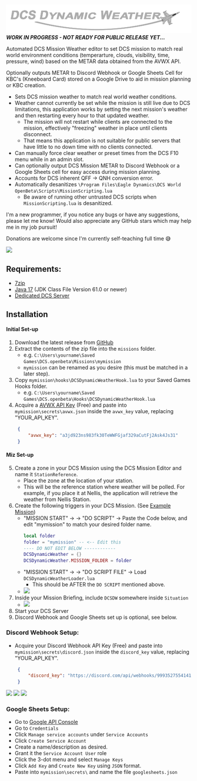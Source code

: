 ![](images/DCSDynamicWeatherLogo.png)
**_WORK IN PROGRESS - NOT READY FOR PUBLIC RELEASE YET..._**

Automated DCS Mission Weather editor to set DCS mission to match real world environment conditions (temperarture, clouds, visibility, time, pressure, wind) based on the METAR data obtained from the AVWX API.

Optionally outputs METAR to Discord Webhook or Google Sheets Cell for KBC's (Kneeboard Card) stored on a Google Drive to aid in mission planning or KBC creation.

- Sets DCS mission weather to match real world weather conditions.
- Weather cannot currently be set while the mission is still live due to DCS limitations, this application works by setting the next mission's weather and then restarting every hour to that updated weather.
  - The mission will not restart while clients are connected to the mission, effectively "freezing" weather in place until clients disconnect.
  - That means this application is not suitable for public servers that have little to no down time with no clients connected.
- Can manually force clear weather or preset times from the DCS F10 menu while in an admin slot.
- Can optionally output DCS Mission METAR to Discord Webhook or a Google Sheets cell for easy access during mission planning.
- Accounts for DCS inherent QFF -> QNH conversion error.
- Automatically desanitizes `\Program Files\Eagle Dynamics\DCS World OpenBeta\Scripts\MissionScripting.lua`
  - Be aware of running other untrusted DCS scripts when `MissionScripting.lua` is desanitized.

I'm a new programmer, if you notice any bugs or have any suggestions, please let me know! Would also appreciate any GitHub stars which may help me in my job pursuit!

Donations are welcome since I'm currently self-teaching full time 😅

[![](https://www.paypalobjects.com/webstatic/mktg/logo/pp_cc_mark_37x23.jpg)](https://www.paypal.com/paypalme/CPenarsky?country.x=CA&locale.x=en_US)

## Requirements:
- [7zip](https://www.7-zip.org/)
- [Java 17](https://www.oracle.com/java/technologies/downloads/#jdk17-windows) (JDK Class File Version 61.0 or newer)
- [Dedicated DCS Server](https://www.digitalcombatsimulator.com/en/downloads/world/server_beta/)

## Installation
#### Initial Set-up
1) Download the latest release from [GitHub]()
2) Extract the contents of the zip file into the `missions` folder.
    - e.g. `C:\Users\yourname\Saved Games\DCS.openbeta\Missions\mymission`
    - `mymission` can be renamed as you desire (this must be matched in a later step).
3) Copy `mymission\hooks\DCSDynamicWeatherHook.lua` to your Saved Games Hooks folder.
    - e.g. `C:\Users\yourname\Saved Games\DCS.openbeta\Hooks\DCSDynamicWeatherHook.lua`
4) Acquire a [AVWX API Key](https://avwx.rest/) (Free) and paste into `mymission\secrets\avwx.json` inside the `avwx_key` value, replacing "YOUR_API_KEY".
   ```json
    {
        "avwx_key": "a3jd923ns983fk30TeWWFGjaf329aCutFj2Ask4Js31"
    }
    ```

#### Miz Set-up
5) Create a zone in your DCS Mission using the DCS Mission Editor and name it `StationReference`.
    - Place the zone at the location of your station.
    - This will be the reference station where weather will be polled. For example, if you place it at Nellis, the application will retrieve the weather from Nellis Station.
6) Create the following triggers in your DCS Mission. (See [Example Mission](https://github.com/dMARLAN/DCS-Dynamic-Weather))
      - "MISSION START" -> -> "DO SCRIPT" -> Paste the Code below, and edit "mymission" to match your desired folder name.
          ```lua
          local folder
        folder = "mymission" -- <-- Edit this
        ---- DO NOT EDIT BELOW ------------
        DCSDynamicWeather = {}
        DCSDynamicWeather.MISSION_FOLDER = folder
          ```
      - "MISSION START" -> -> "DO SCRIPT FILE" -> Load `DCSDynamicWeatherLoader.lua`
        - This should be AFTER the `DO SCRIPT` mentioned above.
      - ![](images/DCSDynamicWeatherLogo.png/DCSDynamicWeatherMissionEditor.png)
7) Inside your Mission Briefing, include `DCSDW` somewhere inside `Situation`
   - ![](images/DCSDynamicWeatherLogo.png/DCSDynamicWeatherMissionEditorSituation.png)
8) Start your DCS Server
9) Discord Webhook and Google Sheets set up is optional, see below.

### Discord Webhook Setup:
- Acquire your Discord Webhook API Key (Free) and paste into `mymission\secrets\discord.json` inside the `discord_key` value, replacing "YOUR_API_KEY".
   ```json
    {
        "discord_key": "https://discord.com/api/webhooks/999352755414110259/943c120b27fb49580766808103d3db6943c120b27fb4_951807DeFdAsd668-08103d"
    }
    ```
![](https://support.discord.com/hc/article_attachments/1500000463501/Screen_Shot_2020-12-15_at_4.41.53_PM.png)
![](https://support.discord.com/hc/article_attachments/360101553853/Screen_Shot_2020-12-15_at_4.51.38_PM.png)
![](https://support.discord.com/hc/article_attachments/1500000455142/Screen_Shot_2020-12-15_at_4.45.52_PM.png)

### Google Sheets Setup:
- Go to [Google API Console](https://console.developers.google.com/)
- Go to `Credentials`
- Click `Manage service accounts` under `Service Accounts`
- Click `Create Service Account`
- Create a name/description as desired.
- Grant it the `Service Account User` role
- Click the 3-dot menu and select `Manage Keys`
- Click `Add Key` and `Create New Key` using `JSON` format.
- Paste into `mymission\secrets\` and name the file `googlesheets.json`
